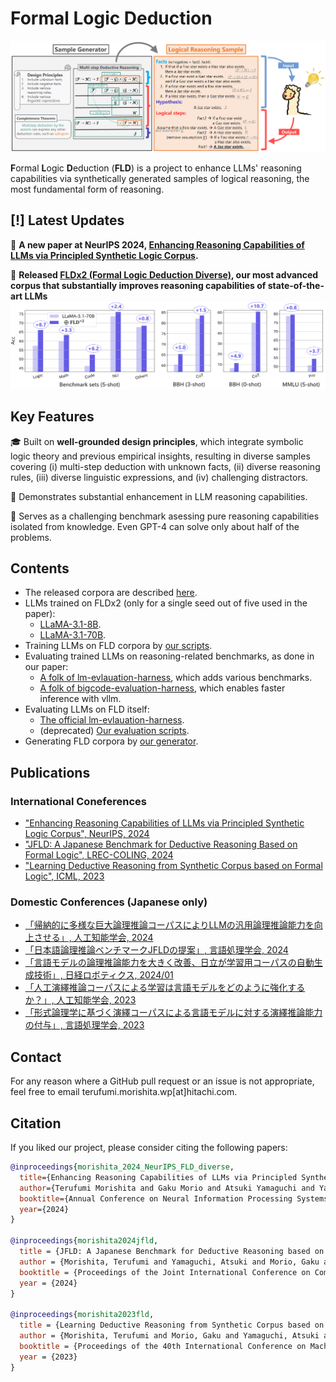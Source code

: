 # Formal Logic Deduction
![ALT_overview](./images/ALT_overview.PNG)

**F**ormal **L**ogic **D**eduction (**FLD**) is a project to enhance LLMs' reasoning capabilities via synthetically generated samples of logical reasoning, the most fundamental form of reasoning.

## [!] Latest Updates
🎉 **A new paper at NeurIPS 2024, [Enhancing Reasoning Capabilities of LLMs via Principled Synthetic Logic Corpus](https://arxiv.org/abs/2411.12498).**  

💎 **Released [FLDx2 (Formal Logic Deduction Diverse)](https://huggingface.co/datasets/hitachi-nlp/FLDx2), our most advanced corpus that substantially improves reasoning capabilities of state-of-the-art LLMs**
![barplot](./images/barplot.PNG)

## Key Features

🎓 Built on **well-grounded design principles**, which integrate symbolic logic theory and previous empirical insights, resulting in diverse samples covering (i) multi-step deduction with unknown facts, (ii) diverse reasoning rules, (iii) diverse linguistic expressions, and (iv) challenging distractors.

🚀 Demonstrates substantial enhancement in LLM reasoning capabilities.

👊 Serves as a challenging benchmark asessing pure reasoning capabilities isolated from knowledge. Even GPT-4 can solve only about half of the problems.

## Contents
* The released corpora are described [here](https://github.com/hitachi-nlp/FLD-corpus).
* LLMs trained on FLDx2 (only for a single seed out of five used in the paper):
    * [LLaMA-3.1-8B](https://huggingface.co/hitachi-nlp/Llama-3.1-8B-FLDx2).
    * [LLaMA-3.1-70B](https://huggingface.co/hitachi-nlp/Llama-3.1-70B-FLDx2).
* Training LLMs on FLD corpora by [our scripts](https://github.com/hitachi-nlp/FLD-prover/).
* Evaluating trained LLMs on reasoning-related benchmarks, as done in our paper:
    * [A folk of lm-evlauation-harness](https://github.com/hitachi-nlp/lm-evaluation-harness), which adds various benchmarks.
    * [A folk of bigcode-evaluation-harness](https://github.com/hitachi-nlp/bigcode-evaluation-harness), which enables faster inference with vllm.
* Evaluating LLMs on FLD itself:
    * [The official lm-evlauation-harness](https://github.com/EleutherAI/lm-evaluation-harness/tree/main/lm_eval/tasks/fld).
    * (deprecated) [Our evaluation scripts](https://github.com/hitachi-nlp/FLD-fewshot-ICL-eval).
* Generating FLD corpora by [our generator](https://github.com/hitachi-nlp/FLD-generator/).

## Publications

### International Coneferences
* ["Enhancing Reasoning Capabilities of LLMs via Principled Synthetic Logic Corpus", NeurIPS, 2024](https://arxiv.org/abs/2411.12498)
* ["JFLD: A Japanese Benchmark for Deductive Reasoning Based on Formal Logic", LREC-COLING, 2024](https://aclanthology.org/2024.lrec-main.832/)
* ["Learning Deductive Reasoning from Synthetic Corpus based on Formal Logic", ICML, 2023](https://arxiv.org/abs/2308.07336)

### Domestic Conferences (Japanese only)
* [「帰納的に多様な巨大論理推論コーパスによりLLMの汎用論理推論能力を向上させる」, 人工知能学会, 2024](https://confit.atlas.jp/guide/event-img/jsai2024/3Xin2-64/public/pdf?type=in)
* [「日本語論理推論ベンチマークJFLDの提案」, 言語処理学会, 2024](https://www.anlp.jp/proceedings/annual_meeting/2024/pdf_dir/A4-1.pdf)
* [「言語モデルの論理推論能力を大きく改善、日立が学習用コーパスの自動生成技術」, 日経ロボティクス, 2024/01](https://xtech.nikkei.com/atcl/nxt/mag/rob/18/012600001/00136)
* [「人工演繹推論コーパスによる学習は言語モデルをどのように強化するか？」, 人工知能学会, 2023](https://www.jstage.jst.go.jp/article/pjsai/JSAI2023/0/JSAI2023_2E5GS605/_pdf)
* [「形式論理学に基づく演繹コーパスによる言語モデルに対する演繹推論能力の付与」, 言語処理学会, 2023](https://www.anlp.jp/proceedings/annual_meeting/2023/pdf_dir/B1-2.pdf)

## Contact
For any reason where a GitHub pull request or an issue is not appropriate, feel free to email terufumi.morishita.wp[at]hitachi.com.

## Citation
If you liked our project, please consider citing the following papers:
```bibtex
@inproceedings{morishita_2024_NeurIPS_FLD_diverse,
  title={Enhancing Reasoning Capabilities of LLMs via Principled Synthetic Logic Corpus}, 
  author={Terufumi Morishita and Gaku Morio and Atsuki Yamaguchi and Yasuhiro Sogawa},
  booktitle={Annual Conference on Neural Information Processing Systems},
  year={2024}
}

@inproceedings{morishita2024jfld,
  title = {JFLD: A Japanese Benchmark for Deductive Reasoning based on Formal Logic},
  author = {Morishita, Terufumi and Yamaguchi, Atsuki and Morio, Gaku and Hikaru, Tomonari and Osamu Imaichi and Sogawa, Yasuhiro},
  booktitle = {Proceedings of the Joint International Conference on Computational Linguistics, Language Resources and Evaluation},
  year = {2024}
}

@inproceedings{morishita2023fld,
  title = {Learning Deductive Reasoning from Synthetic Corpus based on Formal Logic},
  author = {Morishita, Terufumi and Morio, Gaku and Yamaguchi, Atsuki and Sogawa, Yasuhiro},
  booktitle = {Proceedings of the 40th International Conference on Machine Learning},
  year = {2023}
}
```
